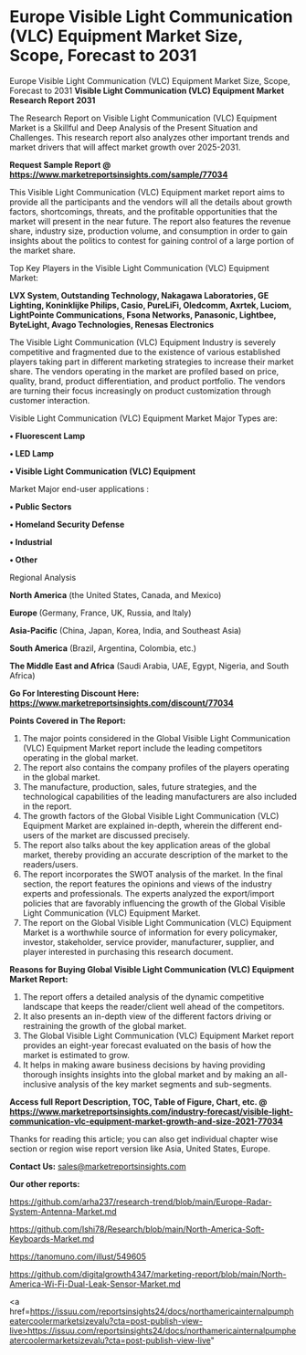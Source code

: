 # Europe Visible Light Communication (VLC) Equipment Market Size, Scope, Forecast to 2031
Europe Visible Light Communication (VLC) Equipment Market Size, Scope, Forecast to 2031
<strong>Visible Light Communication (VLC) Equipment Market Research Report 2031</strong>

The Research Report on Visible Light Communication (VLC) Equipment Market is a Skillful and Deep Analysis of the Present Situation and Challenges. This research report also analyzes other important trends and market drivers that will affect market growth over 2025-2031.

<strong>Request Sample Report @ <a href=https://www.marketreportsinsights.com/sample/77034>https://www.marketreportsinsights.com/sample/77034</a></strong>

This Visible Light Communication (VLC) Equipment market report aims to provide all the participants and the vendors will all the details about growth factors, shortcomings, threats, and the profitable opportunities that the market will present in the near future. The report also features the revenue share, industry size, production volume, and consumption in order to gain insights about the politics to contest for gaining control of a large portion of the market share.

Top Key Players in the Visible Light Communication (VLC) Equipment Market:

<strong>LVX System, Outstanding Technology, Nakagawa Laboratories, GE Lighting, Koninklijke Philips, Casio, PureLiFi, Oledcomm, Axrtek, Luciom, LightPointe Communications, Fsona Networks, Panasonic, Lightbee, ByteLight, Avago Technologies, Renesas Electronics</strong>

The Visible Light Communication (VLC) Equipment Industry is severely competitive and fragmented due to the existence of various established players taking part in different marketing strategies to increase their market share. The vendors operating in the market are profiled based on price, quality, brand, product differentiation, and product portfolio. The vendors are turning their focus increasingly on product customization through customer interaction.

Visible Light Communication (VLC) Equipment Market Major Types are:

<strong>• Fluorescent Lamp

• LED Lamp

• Visible Light Communication (VLC) Equipment</strong>

Market Major end-user applications :

<strong>• Public Sectors

• Homeland Security Defense

• Industrial

• Other</strong>

Regional Analysis

</u><strong><b>North America</b></strong> (the United States, Canada, and Mexico)

<strong><b>Europe </b></strong>(Germany, France, UK, Russia, and Italy)

<strong><b>Asia-Pacific</b></strong> (China, Japan, Korea, India, and Southeast Asia)

<strong><b>South America</b></strong> (Brazil, Argentina, Colombia, etc.)

<strong><b>The Middle East and Africa</b></strong> (Saudi Arabia, UAE, Egypt, Nigeria, and South Africa)

<strong>Go For Interesting Discount Here: <a href=https://www.marketreportsinsights.com/discount/77034>https://www.marketreportsinsights.com/discount/77034</a></strong>

<strong>Points Covered in The Report:</strong>
<ol>
  <li>The major points considered in the Global Visible Light Communication (VLC) Equipment Market report include the leading competitors operating in the global market.</li>
  <li>The report also contains the company profiles of the players operating in the global market.</li>
  <li>The manufacture, production, sales, future strategies, and the technological capabilities of the leading manufacturers are also included in the report.</li>
  <li>The growth factors of the Global Visible Light Communication (VLC) Equipment Market are explained in-depth, wherein the different end-users of the market are discussed precisely.</li>
  <li>The report also talks about the key application areas of the global market, thereby providing an accurate description of the market to the readers/users.</li>
  <li>The report incorporates the SWOT analysis of the market. In the final section, the report features the opinions and views of the industry experts and professionals. The experts analyzed the export/import policies that are favorably influencing the growth of the Global Visible Light Communication (VLC) Equipment Market.</li>
  <li>The report on the Global Visible Light Communication (VLC) Equipment Market is a worthwhile source of information for every policymaker, investor, stakeholder, service provider, manufacturer, supplier, and player interested in purchasing this research document.</li>
</ol>
<strong>Reasons for Buying Global Visible Light Communication (VLC) Equipment Market Report:</strong>

<ol>
  <li>The report offers a detailed analysis of the dynamic competitive landscape that keeps the reader/client well ahead of the competitors.</li>
  <li>It also presents an in-depth view of the different factors driving or restraining the growth of the global market.</li>
  <li>The Global Visible Light Communication (VLC) Equipment Market report provides an eight-year forecast evaluated on the basis of how the market is estimated to grow.</li>
  <li>It helps in making aware business decisions by having providing thorough insights insights into the global market and by making an all-inclusive analysis of the key market segments and sub-segments.</li>
</ol>
<strong>Access full Report Description, TOC, Table of Figure, Chart, etc. @ <a href=https://www.marketreportsinsights.com/industry-forecast/visible-light-communication-vlc-equipment-market-growth-and-size-2021-77034>https://www.marketreportsinsights.com/industry-forecast/visible-light-communication-vlc-equipment-market-growth-and-size-2021-77034</a></strong>


Thanks for reading this article; you can also get individual chapter wise section or region wise report version like Asia, United States, Europe.

<strong>Contact Us:</strong>
sales@marketreportsinsights.com

<strong>Our other reports:</strong>

<a href=https://github.com/arha237/research-trend/blob/main/Europe-Radar-System-Antenna-Market.md>https://github.com/arha237/research-trend/blob/main/Europe-Radar-System-Antenna-Market.md</a>

<a href=https://github.com/Ishi78/Research/blob/main/North-America-Soft-Keyboards-Market.md>https://github.com/Ishi78/Research/blob/main/North-America-Soft-Keyboards-Market.md</a>

<a href=https://tanomuno.com/illust/549605>https://tanomuno.com/illust/549605</a>

<a href=https://github.com/digitalgrowth4347/marketing-report/blob/main/North-America-Wi-Fi-Dual-Leak-Sensor-Market.md>https://github.com/digitalgrowth4347/marketing-report/blob/main/North-America-Wi-Fi-Dual-Leak-Sensor-Market.md</a>

<a href=https://issuu.com/reportsinsights24/docs/northamericainternalpumpheatercoolermarketsizevalu?cta=post-publish-view-live>https://issuu.com/reportsinsights24/docs/northamericainternalpumpheatercoolermarketsizevalu?cta=post-publish-view-live</a>"
